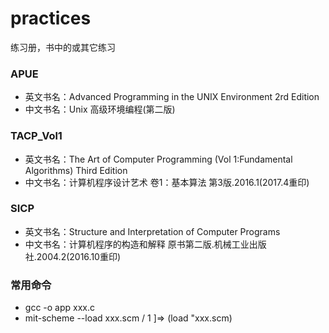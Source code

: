 # practices
练习册，书中的或其它练习
### APUE
* 英文书名：Advanced Programming in the UNIX Environment 2rd Edition
* 中文书名：Unix 高级环境编程(第二版)
### TACP_Vol1
* 英文书名：The Art of Computer Programming (Vol 1:Fundamental Algorithms) Third Edition
* 中文书名：计算机程序设计艺术 卷1：基本算法 第3版.2016.1(2017.4重印)
### SICP
* 英文书名：Structure and Interpretation of Computer Programs
* 中文书名：计算机程序的构造和解释 原书第二版.机械工业出版社.2004.2(2016.10重印)
### 常用命令
* gcc -o app xxx.c
* mit-scheme --load xxx.scm / 1 ]=> (load "xxx.scm)
